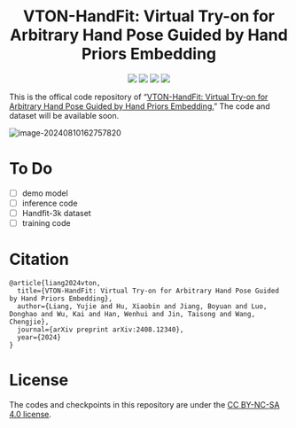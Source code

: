 

<div align="center">
<h1>VTON-HandFit: Virtual Try-on for Arbitrary Hand Pose Guided by Hand Priors Embedding</h1>

<a href='https://vton-handfit.github.io/'><img src='https://img.shields.io/badge/Project-Page-green'></a>
<a href='https://arxiv.org/pdf/2408.12340'><img src='https://img.shields.io/badge/Paper-Arxiv-red'></a>
<a href=''><img src='https://img.shields.io/badge/%F0%9F%A4%97%20Hugging%20Face-Demo-yellow'></a>
<a href=''><img src='https://img.shields.io/badge/%F0%9F%A4%97%20Hugging%20Face-Model-blue'></a>


</div>

This is the offical code repository of “[VTON-HandFit: Virtual Try-on for Arbitrary Hand Pose Guided by Hand Priors Embedding.](https://arxiv.org/pdf/2408.12340)” The code and dataset will be available soon.

![image-20240810162757820](./images/aaai24_figure_1.png)


# To Do
- [ ] demo model
- [ ] inference code
- [ ] Handfit-3k dataset 
- [ ] training code

# Citation

```
@article{liang2024vton,
  title={VTON-HandFit: Virtual Try-on for Arbitrary Hand Pose Guided by Hand Priors Embedding},
  author={Liang, Yujie and Hu, Xiaobin and Jiang, Boyuan and Luo, Donghao and Wu, Kai and Han, Wenhui and Jin, Taisong and Wang, Chengjie},
  journal={arXiv preprint arXiv:2408.12340},
  year={2024}
}
```
# License
The codes and checkpoints in this repository are under the [CC BY-NC-SA 4.0 license](https://creativecommons.org/licenses/by-nc-sa/4.0/legalcode).